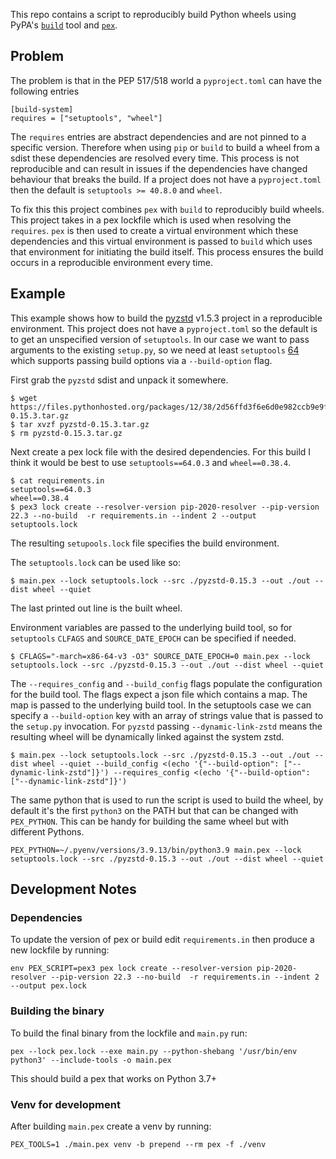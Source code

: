 This repo contains a script to reproducibly build Python wheels using PyPA's [`build`](https://github.com/pypa/build) tool and [`pex`](https://github.com/pantsbuild/pex).

## Problem
The problem is that in the PEP 517/518 world a `pyproject.toml` can have the following entries

````
[build-system]
requires = ["setuptools", "wheel"]
````

The `requires` entries are abstract dependencies and are not pinned to a specific version. Therefore when using `pip` or `build` to build a wheel from a sdist these dependencies are resolved every time. This process is not reproducible and can result in issues if the dependencies have changed behaviour that breaks the build. If a project does not have a `pyproject.toml` then the default is `setuptools >= 40.8.0` and `wheel`.

To fix this this project combines `pex` with `build` to reproducibly build wheels. This project takes in a pex lockfile which is used when resolving the `requires`. `pex` is then used to create a virtual environment which these dependencies and this virtual environment is passed to `build` which uses that environment for initiating the build itself. This process ensures the build occurs in a reproducible environment every time.


## Example
This example shows how to build the [pyzstd](https://github.com/animalize/pyzstd) v1.5.3 project in a reproducible environment. This project does not have a `pyproject.toml` so the default is to get an unspecified version of `setuptools`. In our case we want to pass arguments to the existing `setup.py`, so we need at least `setuptools` [64](https://setuptools.pypa.io/en/latest/history.html#v64-0-0) which supports passing build options via a `--build-option` flag.

First grab the `pyzstd` sdist and unpack it somewhere.
```shell
$ wget https://files.pythonhosted.org/packages/12/38/2d56ffd3f6e6d0e982ccb9e9fad4dac6626253bbad714aa0d74c66c0eb46/pyzstd-0.15.3.tar.gz
$ tar xvzf pyzstd-0.15.3.tar.gz
$ rm pyzstd-0.15.3.tar.gz
```

Next create a pex lock file with the desired dependencies. For this build I think it would be best to use `setuptools==64.0.3` and `wheel==0.38.4`.
``` shell
$ cat requirements.in
setuptools==64.0.3
wheel==0.38.4
$ pex3 lock create --resolver-version pip-2020-resolver --pip-version 22.3 --no-build  -r requirements.in --indent 2 --output setuptools.lock
```
The resulting `setupools.lock` file specifies the build environment.

The `setuptools.lock` can be used like so:
```
$ main.pex --lock setuptools.lock --src ./pyzstd-0.15.3 --out ./out --dist wheel --quiet
```
The last printed out line is the built wheel.

Environment variables are passed to the underlying build tool, so for `setuptools` `CLFAGS` and `SOURCE_DATE_EPOCH` can be specified if needed.

``` shell
$ CFLAGS="-march=x86-64-v3 -O3" SOURCE_DATE_EPOCH=0 main.pex --lock setuptools.lock --src ./pyzstd-0.15.3 --out ./out --dist wheel --quiet
```

The `--requires_config` and `--build_config` flags populate the configuration for the build tool. The flags expect a json file which contains a map. The map is passed to the underlying build tool. In the setuptools case we can specify a `--build-option` key with an array of strings value that is passed to the `setup.py` invocation. For `pyzstd` passing `--dynamic-link-zstd` means the resulting wheel will be dynamically linked against the system zstd.

``` shell
$ main.pex --lock setuptools.lock --src ./pyzstd-0.15.3 --out ./out --dist wheel --quiet --build_config <(echo '{"--build-option": ["--dynamic-link-zstd"]}') --requires_config <(echo '{"--build-option": ["--dynamic-link-zstd"]}')
```

The same python that is used to run the script is used to build the wheel, by default it's the first `python3` on the PATH but that can be changed with `PEX_PYTHON`. This can be handy for building the same wheel but with different Pythons. 

``` shell
PEX_PYTHON=~/.pyenv/versions/3.9.13/bin/python3.9 main.pex --lock setuptools.lock --src ./pyzstd-0.15.3 --out ./out --dist wheel --quiet
```
## Development Notes
### Dependencies
To update the version of pex or build edit `requirements.in` then produce a new lockfile by running:
```
env PEX_SCRIPT=pex3 pex lock create --resolver-version pip-2020-resolver --pip-version 22.3 --no-build  -r requirements.in --indent 2 --output pex.lock
```

### Building the binary
To build the final binary from the lockfile and `main.py` run:
```
pex --lock pex.lock --exe main.py --python-shebang '/usr/bin/env python3' --include-tools -o main.pex
```

This should build a pex that works on Python 3.7+

### Venv for development
After building `main.pex` create a venv by running:
```
PEX_TOOLS=1 ./main.pex venv -b prepend --rm pex -f ./venv
```
